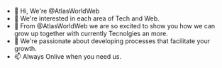 - 👋 Hi, We're @AtlasWorldWeb
- 👀 We're interested in each area of Tech and Web. 
- 🌱 From @AtlasWorldWeb we are so excited to show you 
how we can grow up together with currently Tecnolgies an more.
- 💞️ We're passionate about developing processes that facilitate your growth.
- 📫 Always Onlive when you need us.


<!---
AtlasWorldWeb/AtlasWorldWeb is a ✨ special ✨ repository because its `README.md` (this file) appears on your GitHub profile.
You can click the Preview link to take a look at your changes.
--->
